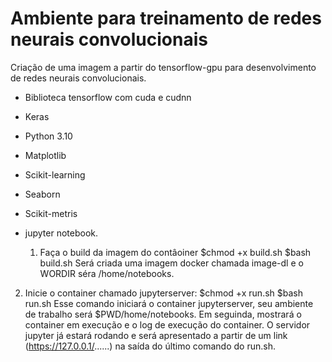 # Ambiente para treinamento de redes neurais convolucionais 
Criação de uma imagem a partir do tensorflow-gpu para desenvolvimento de redes neurais convolucionais.
- Biblioteca tensorflow com cuda e cudnn
- Keras
- Python 3.10
- Matplotlib
- Scikit-learning
- Seaborn
- Scikit-metris
- jupyter notebook.

  1) Faça o build da imagem do contâoiner
     $chmod +x build.sh
     $bash build.sh
     Será criada uma imagem docker chamada image-dl e o WORDIR séra /home/notebooks.
     
 2) Inicie o container chamado jupyterserver:
    $chmod +x run.sh
    $bash run.sh
    Esse comando iniciará o container jupyterserver, seu ambiente de trabalho será $PWD/home/notebooks. Em seguinda, mostrará o container em execução e o log de execução do container.
    O servidor jupyter já estará rodando e será apresentado a partir de um link (https://127.0.0.1/......) na saída do último comando do run.sh.
        
